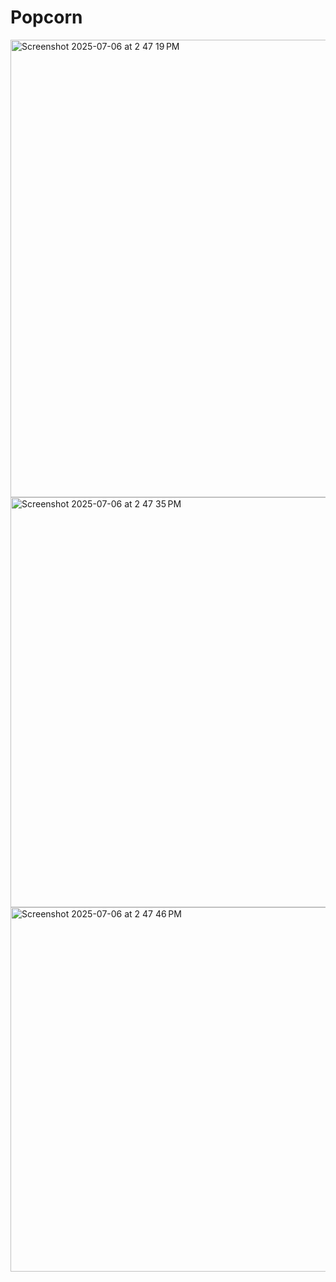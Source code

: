 # Popcorn

<img width="732" alt="Screenshot 2025-07-06 at 2 47 19 PM" src="https://github.com/user-attachments/assets/12de9264-fe28-4ad0-8c2a-aff62ec96e2e" />

<img width="656" alt="Screenshot 2025-07-06 at 2 47 35 PM" src="https://github.com/user-attachments/assets/987abb81-1b24-4d3d-b2e6-24226b4ae31b" />

<img width="583" alt="Screenshot 2025-07-06 at 2 47 46 PM" src="https://github.com/user-attachments/assets/5ec1360c-a69b-4497-afc9-59605b01eaab" />
